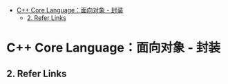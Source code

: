 - [C++ Core Language：面向对象 - 封装](#c-core-language面向对象---封装)
  - [2. Refer Links](#2-refer-links)

# C++ Core Language：面向对象 - 封装

## 2. Refer Links